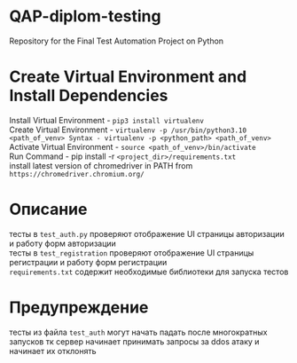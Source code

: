 # QAP-diplom-testing
Repository for the Final Test Automation Project on Python
# Create Virtual Environment and Install Dependencies
Install Virtual Environment - `pip3 install virtualenv`    
Create Virtual Environment - `virtualenv -p /usr/bin/python3.10 <path_of_venv> Syntax - virtualenv -p <python_path> <path_of_venv>`   
Activate Virtual Environment - `source <path_of_venv>/bin/activate`  
Run Command - pip install -r `<project_dir>/requirements.txt`  
install latest version of chromedriver in PATH from `https://chromedriver.chromium.org/`  
# Описание
тесты в  `test_auth.py` проверяют отображение UI страницы авторизации и работу форм авторизации   
тесты в  `test_registration` проверяют отображение UI страницы регистрации и работу форм регистрации   
`requirements.txt` содержит необходимые библиотеки для запуска тестов
# Предупреждение
тесты из файла `test_auth` могут начать падать после многократных запусков тк сервер начинает принимать запросы за ddos атаку и начинает их отклонять 
